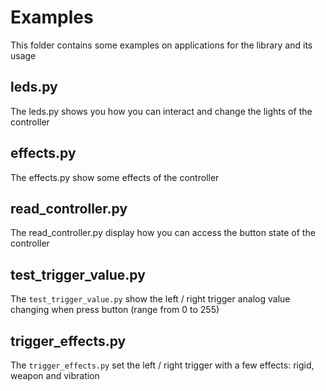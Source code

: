 # Examples

This folder contains some examples on applications for the library and its usage

## leds.py

The leds.py shows you how you can interact and change the lights of the controller

## effects.py

The effects.py show some effects of the controller

## read_controller.py

The read_controller.py display how you can access the button state of the controller

## test_trigger_value.py

The `test_trigger_value.py` show the left / right trigger analog value changing when press button (range from 0 to 255)

## trigger_effects.py

The `trigger_effects.py` set the left / right trigger with a few effects: rigid, weapon and vibration
